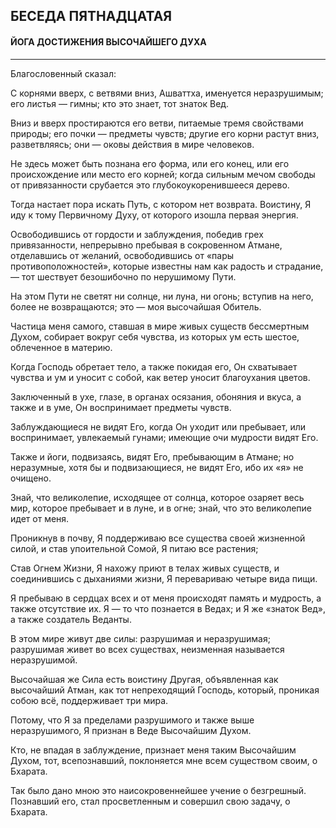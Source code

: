 ## БЕСЕДА ПЯТНАДЦАТАЯ
#### ЙОГА ДОСТИЖЕНИЯ ВЫСОЧАЙШЕГО ДУХА

---
Благословенный сказал:

С корнями вверх, с ветвями вниз, Ашваттха, именуется неразрушимым; его листья — гимны; кто это знает, тот знаток Вед.

Вниз и вверх простираются его ветви, питаемые тремя свойствами природы; его почки — предметы чувств; другие его корни растут вниз, разветвляясь; они — оковы действия в мире человеков.

Не здесь может быть познана его форма, или его конец, или его происхождение или место его корней; когда сильным мечом свободы от привязанности срубается это глубокоукоренившееся дерево.

Тогда настает пора искать Путь, с котором нет возврата. Воистину, Я иду к тому Первичному Духу, от которого изошла первая энергия.

Освободившись от гордости и заблуждения, победив грех привязанности, непрерывно пребывая в сокровенном Атмане, отделавшись от желаний, освободившись от «пары противоположностей», которые известны нам как радость и страдание, — тот шествует безошибочно по нерушимому Пути.

На этом Пути не светят ни солнце, ни луна, ни огонь; вступив на него, более не возвращаются; это — моя высочайшая Обитель.

Частица меня самого, ставшая в мире живых существ бессмертным Духом, собирает вокруг себя чувства, из которых ум есть шестое, облеченное в материю.

Когда Господь обретает тело, а также покидая его, Он схватывает чувства и ум и уносит с собой, как ветер уносит благоухания цветов.

Заключенный в ухе, глазе, в органах осязания, обоняния и вкуса, а также и в уме, Он воспринимает предметы чувств.

Заблуждающиеся не видят Его, когда Он уходит или пребывает, или воспринимает, увлекаемый гунами; имеющие очи мудрости видят Его.

Также и йоги, подвизаясь, видят Его, пребывающим в Атмане; но неразумные, хотя бы и подвизающиеся, не видят Его, ибо их «я» не очищено.

Знай, что великолепие, исходящее от солнца, которое озаряет весь мир, которое пребывает и в луне, и в огне; знай, что это великолепие идет от меня.

Проникнув в почву, Я поддерживаю все существа своей жизненной силой, и став упоительной Сомой, Я питаю все растения;

Став Огнем Жизни, Я нахожу приют в телах живых существ, и соединившись с дыханиями жизни, Я перевариваю четыре вида пищи.

Я пребываю в сердцах всех и от меня происходят память и мудрость, а также отсутствие их. Я — то что познается в Ведах; и Я же «знаток Вед», а также создатель Веданты.

В этом мире живут две силы: разрушимая и неразрушимая; разрушимая живет во всех существах, неизменная называется неразрушимой.

Высочайшая же Сила есть воистину Другая, объявленная как высочайший Атман, как тот непреходящий Господь, который, проникая собою всё, поддерживает три мира.

Потому, что Я за пределами разрушимого и также выше неразрушимого, Я признан в Веде Высочайшим Духом.

Кто, не впадая в заблуждение, признает меня таким Высочайшим Духом, тот, всепознавший, поклоняется мне всем существом своим, о Бхарата.

Так было дано мною это наисокровеннейшее учение о безгрешный. Познавший его, стал просветленным и совершил свою задачу, о Бхарата.

